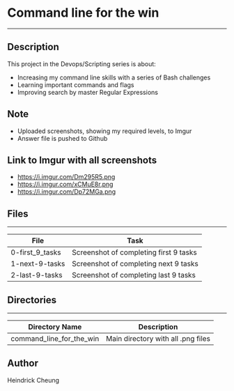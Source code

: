 # Command line for the win
---
## Description
This project in the Devops/Scripting series is about:
* Increasing my command line skills with a series of Bash challenges
* Learning important commands and flags
* Improving search by master Regular Expressions

## Note
* Uploaded screenshots, showing my required levels, to Imgur
* Answer file is pushed to Github

## Link to Imgur with all screenshots
* https://i.imgur.com/Dm295R5.png
* https://i.imgur.com/xCMuE8r.png
* https://i.imgur.com/Dp72MGa.png

## Files
---
File|Task
---|---
0-first_9_tasks | Screenshot of completing first 9 tasks
1-next-9-tasks | Screenshot of completing next 9 tasks
2-last-9-tasks | Screenshot of completing last 9 tasks

## Directories
---
Directory Name | Description
---|---
command_line_for_the_win | Main directory with all .png files

## Author
Heindrick Cheung
